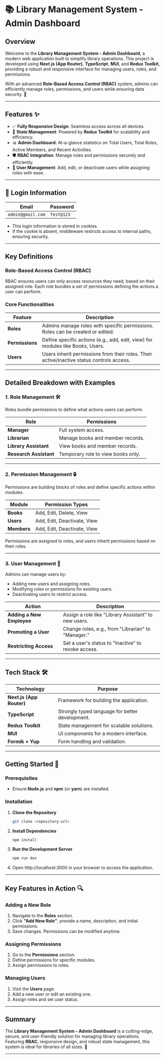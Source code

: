 # 📚 **Library Management System - Admin Dashboard**

## **Overview**

Welcome to the **Library Management System - Admin Dashboard**, a modern web application built to simplify library operations. This project is developed using **Next.js (App Router)**, **TypeScript**, **MUI**, and **Redux Toolkit**, providing a robust and responsive interface for managing users, roles, and permissions.

With an advanced **Role-Based Access Control (RBAC)** system, admins can efficiently manage roles, permissions, and users while ensuring data security. 🚀

---

## **Features** ✨

- ✅ **Fully Responsive Design**: Seamless access across all devices.
- 🔧 **State Management**: Powered by **Redux Toolkit** for scalability and efficiency.
- 📊 **Admin Dashboard**: At-a-glance statistics on Total Users, Total Roles, Active Members, and Recent Activities.
- 🛡️ **RBAC Integration**: Manage roles and permissions securely and efficiently.
- 👥 **User Management**: Add, edit, or deactivate users while assigning roles with ease.

---

## **🔑 Login Information**

| **Email**          | **Password**  |
|---------------------|---------------|
| `admin@gmail.com`   | `Test@123`    |

- This login information is stored in cookies.
- If the cookie is absent, middleware restricts access to internal paths, ensuring security.

---

## **Key Definitions**

### **Role-Based Access Control (RBAC)**

RBAC ensures users can only access resources they need, based on their assigned role. Each role bundles a set of permissions defining the actions a user can perform.

### **Core Functionalities**

| **Feature**        | **Description**                                                                 |
|---------------------|-------------------------------------------------------------------------------|
| **Roles**          | Admins manage roles with specific permissions. Roles can be created or edited. |
| **Permissions**    | Define specific actions (e.g., add, edit, view) for modules like Books, Users. |
| **Users**          | Users inherit permissions from their roles. Their active/inactive status controls access. |

---

## **Detailed Breakdown with Examples**

### **1. Role Management** 🛠️

Roles bundle permissions to define what actions users can perform.

| **Role**              | **Permissions**                                      |
|------------------------|-----------------------------------------------------|
| **Manager**           | Full system access.                                  |
| **Librarian**         | Manage books and member records.                     |
| **Library Assistant** | View books and member records.                       |
| **Research Assistant**| Temporary role to view books only.                   |

---

### **2. Permission Management** 🔒

Permissions are building blocks of roles and define specific actions within modules.

| **Module**   | **Permission Types**         |
|--------------|------------------------------|
| **Books**    | Add, Edit, Delete, View      |
| **Users**    | Add, Edit, Deactivate, View  |
| **Members**  | Add, Edit, Deactivate, View  |

Permissions are assigned to roles, and users inherit permissions based on their roles.

---

### **3. User Management** 👤

Admins can manage users by:
- Adding new users and assigning roles.
- Modifying roles or permissions for existing users.
- Deactivating users to restrict access.

| **Action**               | **Description**                                         |
|---------------------------|-------------------------------------------------------|
| **Adding a New Employee** | Assign a role like "Library Assistant" to new users.  |
| **Promoting a User**      | Change roles, e.g., from "Librarian" to "Manager."    |
| **Restricting Access**    | Set a user's status to "Inactive" to revoke access.   |

---

## **Tech Stack** 🛠️

| **Technology**       | **Purpose**                                      |
|-----------------------|-------------------------------------------------|
| **Next.js (App Router)** | Framework for building the application.       |
| **TypeScript**        | Strongly typed language for better development. |
| **Redux Toolkit**     | State management for scalable solutions.        |
| **MUI**              | UI components for a modern interface.           |
| **Formik + Yup**      | Form handling and validation.                   |

---

## **Getting Started** 🚀

### **Prerequisites**
- Ensure **Node.js** and **npm** (or **yarn**) are installed.

### **Installation**

1. **Clone the Repository**
   ```bash
   git clone <repository-url>

2. **Install Dependencies**
   ```bash
   npm install

3. **Run the Development Server**
   ```bash
   npm run dev

4. Open http://localhost:3000 in your browser to access the application.
---

## **Key Features in Action** 🔍

### **Adding a New Role**
1. Navigate to the **Roles** section.
2. Click **"Add New Role"**, provide a name, description, and initial permissions.
3. Save changes. Permissions can be modified anytime.

### **Assigning Permissions**
1. Go to the **Permissions** section.
2. Define permissions for specific modules.
3. Assign permissions to roles.

### **Managing Users**
1. Visit the **Users** page.
2. Add a new user or edit an existing one.
3. Assign roles and set user status.

---

## **Summary**

The **Library Management System - Admin Dashboard** is a cutting-edge, secure, and user-friendly solution for managing library operations. Featuring **RBAC**, responsive design, and robust state management, this system is ideal for libraries of all sizes. 🌟

---
